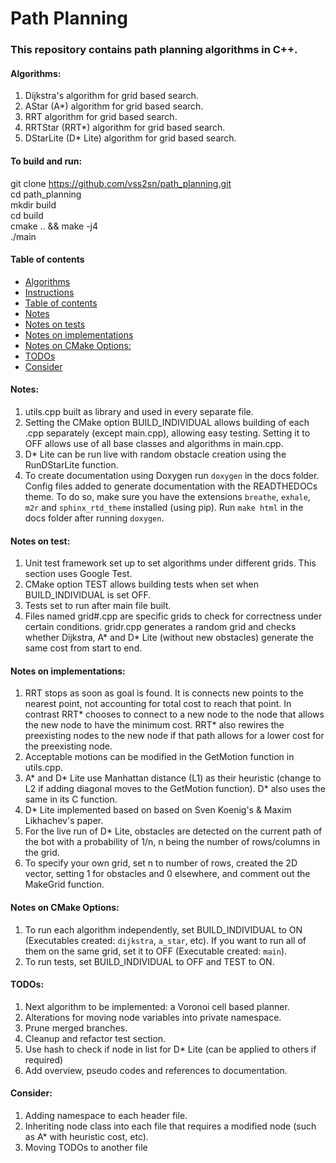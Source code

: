 # Path Planning #

### This repository contains path planning algorithms in C++. ###

<a name="algorithms"></a>
#### Algorithms: ####
1. Dijkstra's algorithm for grid based search.
2. AStar (A*) algorithm for grid based search.
3. RRT algorithm for grid based search.
4. RRTStar (RRT*) algorithm for grid based search.
5. DStarLite (D* Lite) algorithm for grid based search.

<a name="instructions"></a>
#### To build and run: ####
git clone https://github.com/vss2sn/path_planning.git  
cd path_planning  
mkdir build  
cd build  
cmake .. && make -j4  
./main  

<a name="toc"></a>
#### Table of contents ####
- [Algorithms](#algorithms)
- [Instructions](#instructions)
- [Table of contents](#toc)
- [Notes](#notes)
- [Notes on tests](#notes_on_tests)
- [Notes on implementations](#notes_on_implementations)
- [Notes on CMake Options:](#notes_on_cmake_options)
- [TODOs](#todos)
- [Consider](#consider)

<a name="notes"></a>
#### Notes: ####
1. utils.cpp built as library and used in every separate file.
2. Setting the CMake option BUILD_INDIVIDUAL allows building of each .cpp separately (except main.cpp), allowing easy testing. Setting it to OFF allows use of all base classes and algorithms in main.cpp.
3. D* Lite can be run live with random obstacle creation using the RunDStarLite function.
4. To create documentation using Doxygen run `doxygen` in the docs folder. Config files added to generate documentation with the READTHEDOCs theme. To do so, make sure you have the extensions `breathe`, `exhale`, `m2r` and  `sphinx_rtd_theme` installed (using pip). Run `make html` in the docs folder after running `doxygen`.

<a name="notes_on_tests"></a>
#### Notes on test: ####
1. Unit test framework set up to set algorithms under different grids. This section uses Google Test.
2. CMake option TEST allows building tests when set when BUILD_INDIVIDUAL is set OFF.
3. Tests set to run after main file built.
4. Files named grid#.cpp are specific grids to check for correctness under certain conditions. gridr.cpp generates a random grid and checks whether Dijkstra, A* and D* Lite (without new obstacles) generate the same cost from start to end.

<a name="notes_on_implementations"></a>
#### Notes on implementations: ####
1. RRT stops as soon as goal is found. It is connects new points to the nearest point, not accounting for total cost to reach that point. In contrast RRT\* chooses to connect to a new node to the node that allows the new node to have the minimum cost. RRT\* also rewires the preexisting nodes to the new node if that path allows for a lower cost for the preexisting node.
2. Acceptable motions can be modified in the GetMotion function in utils.cpp.
3. A* and D* Lite use Manhattan distance (L1) as their heuristic (change to L2 if adding diagonal moves to the GetMotion function). D* also uses the same in its C function.
4. D* Lite implemented based on based on Sven Koenig's & Maxim Likhachev's paper.
5. For the live run of D* Lite, obstacles are detected on the current path of the bot with a probability  of 1/n, n being the number of rows/columns in the grid.
6. To specify your own grid, set n to number of rows, created the 2D vector, setting 1 for obstacles and 0 elsewhere, and comment out the MakeGrid function.

<a name="notes_on_cmake_options"></a>
#### Notes on CMake Options: ####
1. To run each algorithm independently, set BUILD_INDIVIDUAL to ON (Executables created: `dijkstra`, `a_star`, etc). If you want to run all of them on the same grid, set it to OFF (Executable created: `main`).
2. To run tests, set BUILD_INDIVIDUAL to OFF and TEST to ON.

<a name="todos"></a>
#### TODOs: ####
1. Next algorithm to be implemented: a Voronoi cell based planner.
2. Alterations for moving node variables into private namespace.
3. Prune merged branches.
4. Cleanup and refactor test section.
5. Use hash to check if node in list for D* Lite (can be applied to others if required)
6. Add overview, pseudo codes and references to documentation.

<a name="consider"></a>
#### Consider: ####
1. Adding namespace to each header file.
2. Inheriting node class into each file that requires a modified node (such as A* with heuristic cost, etc).
3. Moving TODOs to another file
